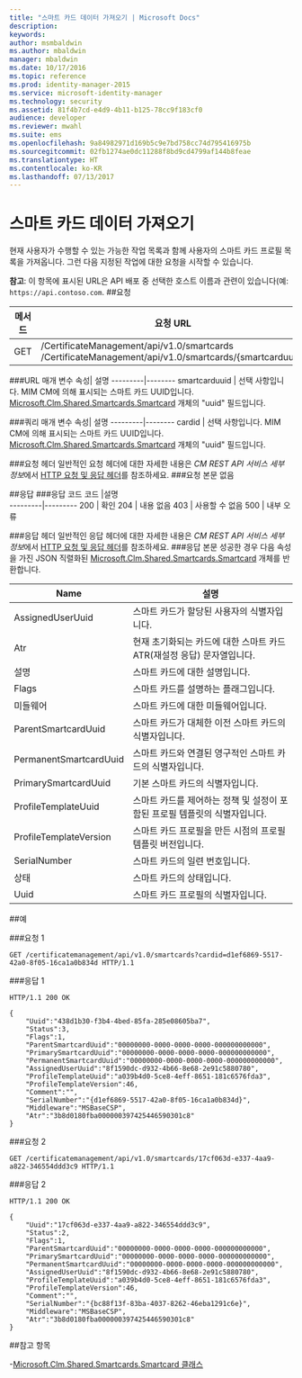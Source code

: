 ```yaml
---
title: "스마트 카드 데이터 가져오기 | Microsoft Docs"
description: 
keywords: 
author: msmbaldwin
ms.author: mbaldwin
manager: mbaldwin
ms.date: 10/17/2016
ms.topic: reference
ms.prod: identity-manager-2015
ms.service: microsoft-identity-manager
ms.technology: security
ms.assetid: 81f4b7cd-e4d9-4b11-b125-78cc9f183cf0
audience: developer
ms.reviewer: mwahl
ms.suite: ems
ms.openlocfilehash: 9a84982971d169b5c9e7bd758cc74d795416975b
ms.sourcegitcommit: 02fb1274ae0dc11288f8bd9cd4799af144b8feae
ms.translationtype: HT
ms.contentlocale: ko-KR
ms.lasthandoff: 07/13/2017
---
```

# <a name="get-smartcard-data"></a>스마트 카드 데이터 가져오기
현재 사용자가 수행할 수 있는 가능한 작업 목록과 함께 사용자의 스마트 카드 프로필 목록을 가져옵니다. 그런 다음 지정된 작업에 대한 요청을 시작할 수 있습니다.

**참고**: 이 항목에 표시된 URL은 API 배포 중 선택한 호스트 이름과 관련이 있습니다(예: `https://api.contoso.com`.
##<a name="request"></a>요청


메서드  |요청 URL  
---------|---------
GET     |/CertificateManagement/api/v1.0/smartcards <br/> /CertificateManagement/api/v1.0/smartcards/{smartcarduuid}


###<a name="url-parameters"></a>URL 매개 변수
속성| 설명
---------|--------
smartcarduuid | 선택 사항입니다. MIM CM에 의해 표시되는 스마트 카드 UUID입니다. [Microsoft.Clm.Shared.Smartcards.Smartcard](http://msdn.microsoft.com/library/microsoft.clm.shared.smartcards.smartcard.aspx) 개체의 "uuid" 필드입니다.

###<a name="query-parameters"></a>쿼리 매개 변수
속성| 설명
---------|--------
cardid | 선택 사항입니다. MIM CM에 의해 표시되는 스마트 카드 UUID입니다. [Microsoft.Clm.Shared.Smartcards.Smartcard](http://msdn.microsoft.com/library/microsoft.clm.shared.smartcards.smartcard.aspx) 개체의 "uuid" 필드입니다.


###<a name="request-headers"></a>요청 헤더
일반적인 요청 헤더에 대한 자세한 내용은 *CM REST API 서비스 세부 정보*에서 [HTTP 요청 및 응답 헤더](certificate-management-rest-api-service-details.md#http-request-and-response-headers)를 참조하세요.
###<a name="request-body"></a>요청 본문
없음

##<a name="response"></a>응답
###<a name="response-codes"></a>응답 코드
코드  |설명  
---------|---------
200     | 확인
204 | 내용 없음
403 | 사용할 수 없음
500 | 내부 오류

###<a name="response-headers"></a>응답 헤더
일반적인 응답 헤더에 대한 자세한 내용은 *CM REST API 서비스 세부 정보*에서 [HTTP 요청 및 응답 헤더](certificate-management-rest-api-service-details.md#http-request-and-response-headers)를 참조하세요.
###<a name="response-body"></a>응답 본문
성공한 경우 다음 속성을 가진 JSON 직렬화된 [Microsoft.Clm.Shared.Smartcards.Smartcard](http://msdn.microsoft.com/library/microsoft.clm.shared.smartcards.smartcard.aspx) 개체를 반환합니다.

Name | 설명
-----|-----------
AssignedUserUuid | 스마트 카드가 할당된 사용자의 식별자입니다.
Atr | 현재 초기화되는 카드에 대한 스마트 카드 ATR(재설정 응답) 문자열입니다.
설명 | 스마트 카드에 대한 설명입니다.
Flags | 스마트 카드를 설명하는 플래그입니다.
미들웨어 | 스마트 카드에 대한 미들웨어입니다.
ParentSmartcardUuid | 스마트 카드가 대체한 이전 스마트 카드의 식별자입니다.
PermanentSmartcardUuid | 스마트 카드와 연결된 영구적인 스마트 카드의 식별자입니다.
PrimarySmartcardUuid | 기본 스마트 카드의 식별자입니다.
ProfileTemplateUuid | 스마트 카드를 제어하는 정책 및 설정이 포함된 프로필 템플릿의 식별자입니다.
ProfileTemplateVersion | 스마트 카드 프로필을 만든 시점의 프로필 템플릿 버전입니다.
SerialNumber | 스마트 카드의 일련 번호입니다.
상태 | 스마트 카드의 상태입니다.
Uuid | 스마트 카드 프로필의 식별자입니다.

##<a name="example"></a>예

###<a name="request-1"></a>요청 1
```
GET /certificatemanagement/api/v1.0/smartcards?cardid=d1ef6869-5517-42a0-8f05-16ca1a0b834d HTTP/1.1

```
###<a name="response-1"></a>응답 1
```
HTTP/1.1 200 OK

{
    "Uuid":"438d1b30-f3b4-4bed-85fa-285e08605ba7",
    "Status":3,
    "Flags":1,
    "ParentSmartcardUuid":"00000000-0000-0000-0000-000000000000",
    "PrimarySmartcardUuid":"00000000-0000-0000-0000-000000000000",
    "PermanentSmartcardUuid":"00000000-0000-0000-0000-000000000000",
    "AssignedUserUuid":"8f1590dc-d932-4b66-8e68-2e91c5880780",
    "ProfileTemplateUuid":"a039b4d0-5ce8-4eff-8651-181c6576fda3",
    "ProfileTemplateVersion":46,
    "Comment":"",
    "SerialNumber":"{d1ef6869-5517-42a0-8f05-16ca1a0b834d}",
    "Middleware":"MSBaseCSP",
    "Atr":"3b8d0180fba000000397425446590301c8"
}
```       
###<a name="request-2"></a>요청 2
```
GET /certificatemanagement/api/v1.0/smartcards/17cf063d-e337-4aa9-a822-346554ddd3c9 HTTP/1.1
```
###<a name="response-2"></a>응답 2
```
HTTP/1.1 200 OK

{
    "Uuid":"17cf063d-e337-4aa9-a822-346554ddd3c9",
    "Status":2,
    "Flags":1,
    "ParentSmartcardUuid":"00000000-0000-0000-0000-000000000000",
    "PrimarySmartcardUuid":"00000000-0000-0000-0000-000000000000",
    "PermanentSmartcardUuid":"00000000-0000-0000-0000-000000000000",
    "AssignedUserUuid":"8f1590dc-d932-4b66-8e68-2e91c5880780",
    "ProfileTemplateUuid":"a039b4d0-5ce8-4eff-8651-181c6576fda3",
    "ProfileTemplateVersion":46,
    "Comment":"",
    "SerialNumber":"{bc88f13f-83ba-4037-8262-46eba1291c6e}",
    "Middleware":"MSBaseCSP",
    "Atr":"3b8d0180fba000000397425446590301c8"
}
```       
##<a name="see-also"></a>참고 항목

-[Microsoft.Clm.Shared.Smartcards.Smartcard 클래스](https://msdn.microsoft.com/library/microsoft.clm.shared.smartcards.smartcard.aspx)
